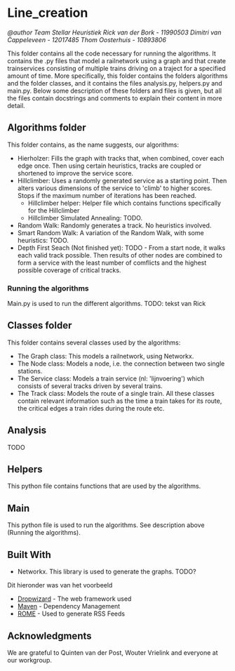 
# Line_creation
*@author Team Stellar Heuristiek
Rick van der Bork - 11990503
Dimitri van Cappeleveen - 12017485
Thom Oosterhuis - 10893806*

This folder contains all the code necessary for running the algorithms. It contains the .py files that model a railnetwork using a graph and that create trainservices consisting of multiple trains driving on a traject for a specified amount of time. More specifically, this folder contains the folders algorithms and the folder classes, and it contains the files analysis.py, helpers.py and main.py. Below some description of these folders and files is given, but all the files contain docstrings and comments to explain their content in more detail.

## Algorithms folder

This folder contains, as the name suggests, our algorithms:

* Hierholzer: Fills the graph with tracks that, when combined, cover each edge once. Then using certain heuristics, tracks are coupled or shortened to improve the service score.
* Hillclimber: Uses a randomly generated service as a starting point. Then alters various dimensions of the service to 'climb' to higher scores. Stops if the maximum number of iterations has been reached.
	* Hillclimber helper: Helper file which contains functions specifically for the Hillclimber
	* Hillclimber Simulated Annealing: TODO.
* Random Walk: Randomly generates a track. No heuristics involved.
* Smart Random Walk: A variation of the Random Walk, with some heuristics: TODO.
* Depth First Seach (Not finished yet): TODO - From a start node, it walks each valid track possible. Then results of other nodes are combined to form a service with the least number of comflicts and the highest possible coverage of critical tracks.

### Running the algorithms

Main.py is used to run the different algorithms. TODO: tekst van Rick

## Classes folder

This folder contains several classes used by the algorithms:

 * The Graph class: This models a railnetwork, using Networkx.
 * The Node class: Models a node, i.e. the connection between two single stations.
 * The Service class: Models a train service (nl: 'lijnvoering') which consists of several tracks driven by several trains.
 * The Track class: Models the route of a single train.
All these classes contain relevant information such as the time a train takes for its route, the critical edges a train rides during the route etc.

## Analysis

TODO

## Helpers

This python file contains functions that are used by the algorithms. 

## Main

This python file is used to run the algorithms. See description above (Running the algorithms).

## Built With

* Networkx. This library is used to generate the graphs.
TODO?

Dit hieronder was van het voorbeeld

* [Dropwizard](http://www.dropwizard.io/1.0.2/docs/) - The web framework used
* [Maven](https://maven.apache.org/) - Dependency Management
* [ROME](https://rometools.github.io/rome/) - Used to generate RSS Feeds

## Acknowledgments

We are grateful to Quinten van der Post, Wouter Vrielink and everyone at our workgroup.






